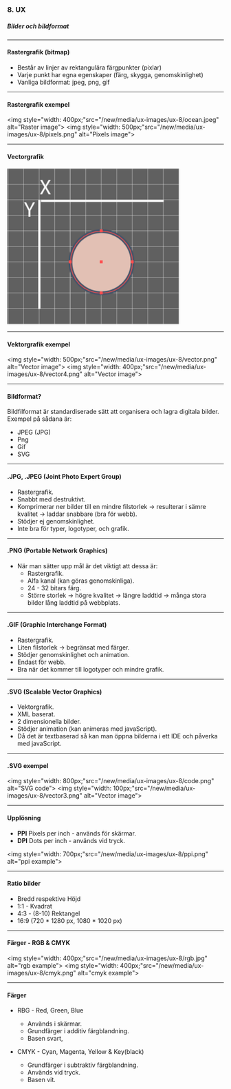 ### 8. UX
##### Bilder och bildformat

---

#### Rastergrafik (bitmap)

* Består av linjer av rektangulära färgpunkter (pixlar)
* Varje punkt har egna egenskaper (färg, skygga, genomskinlighet)
* Vanliga bildformat: jpeg, png, gif

---

#### Rastergrafik exempel
<img style="width: 400px;"src="/new/media/ux-images/ux-8/ocean.jpeg" alt="Raster image">
<img style="width: 500px;"src="/new/media/ux-images/ux-8/pixels.png" alt="Pixels image">

---

#### Vectorgrafik
<img style="width: 400px;" src="/new/media/ux-images/ux-8/vector2.png" alt="Vector image">

---
				

#### Vektorgrafik exempel
<img style="width: 500px;"src="/new/media/ux-images/ux-8/vector.png" alt="Vector image">
<img style="width: 400px;"src="/new/media/ux-images/ux-8/vector4.png" alt="Vector image">

---


#### Bildformat?
Bildfilformat är standardiserade sätt att organisera och lagra digitala bilder. Exempel på sådana är:

* JPEG (JPG)
* Png
* Gif
* SVG

---

#### .JPG, .JPEG (Joint Photo Expert Group)

* Rastergrafik.
* Snabbt med destruktivt.
* Komprimerar ner bilder till en mindre filstorlek -> resulterar i sämre kvalitet -> laddar snabbare (bra för webb).
* Stödjer ej genomskinlighet.
* Inte bra för typer, logotyper, och grafik.							

---

#### .PNG (Portable Network Graphics)

* När man sätter upp mål är det viktigt att dessa är:
  * Rastergrafik.
  * Alfa kanal (kan göras genomskinliga).
  * 24 - 32 bitars färg.
  * Större storlek -> högre kvalitet -> längre laddtid -> många stora bilder lång laddtid på webbplats.			
	

---

#### .GIF (Graphic Interchange Format)

* Rastergrafik.
* Liten filstorlek → begränsat med färger.
* Stödjer genomskinlighet och animation.
* Endast för webb.
* Bra när det kommer till logotyper och mindre grafik.			

---

#### .SVG (Scalable Vector Graphics)

* Vektorgrafik.
* XML baserat.
* 2 dimensionella bilder.
* Stödjer animation (kan animeras med javaScript).
* Då det är textbaserad så kan man öppna bilderna i ett IDE och påverka med javaScript.

---

#### .SVG exempel
<img style="width: 800px;"src="/new/media/ux-images/ux-8/code.png" alt="SVG code">
<img style="width: 100px;"src="/new/media/ux-images/ux-8/vector3.png" alt="Vector image">

---

#### Upplösning

* **PPI** Pixels per inch - används för skärmar.
* **DPI** Dots per inch - används vid tryck.

<img style="width: 700px;"src="/new/media/ux-images/ux-8/ppi.png" alt="ppi example">

---

#### Ratio bilder

* Bredd respektive Höjd
* 1:1 - Kvadrat
* 4:3 - (8-10) Rektangel
* 16:9 (720 * 1280 px, 1080 * 1020 px)

---

#### Färger - RGB & CMYK
<img style="width: 400px;"src="/new/media/ux-images/ux-8/rgb.jpg" alt="rgb example">
<img style="width: 400px;"src="/new/media/ux-images/ux-8/cmyk.png" alt="cmyk example">

---

#### Färger

* RBG - Red, Green, Blue
  * Används i skärmar.
  * Grundfärger i additiv färgblandning.
  * Basen svart,
	
* CMYK - Cyan, Magenta, Yellow & Key(black) 
  * Grundfärger i subtraktiv färgblandning.
  * Används vid tryck.
  * Basen vit.